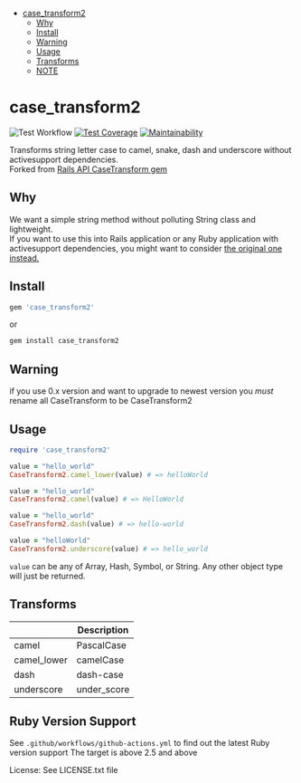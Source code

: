 <!-- vim-markdown-toc GFM -->

+ [case_transform2](#case_transform2)
  * [Why](#why)
  * [Install](#install)
  * [Warning](#warning)
  * [Usage](#usage)
  * [Transforms](#transforms)
  * [NOTE](#note)

<!-- vim-markdown-toc -->

# case_transform2

![Test Workflow](https://github.com/saiqulhaq/case_transform/actions/workflows/github-actions.yml/badge.svg)
[![Test Coverage](https://api.codeclimate.com/v1/badges/0050890b14e7f9165680/test_coverage)](https://codeclimate.com/github/saiqulhaq/case_transform/test_coverage)
[![Maintainability](https://api.codeclimate.com/v1/badges/0050890b14e7f9165680/maintainability)](https://codeclimate.com/github/saiqulhaq/case_transform/maintainability)


Transforms string letter case to camel, snake, dash and underscore without activesupport dependencies.  
Forked from [Rails API CaseTransform gem](https://github.com/rails-api/case_transform)

## Why

We want a simple string method without polluting String class and lightweight.  
If you want to use this into Rails application or any Ruby application with activesupport dependencies, 
you might want to consider [the original one instead.](https://github.com/rails-api/case_transform)

## Install

```ruby
gem 'case_transform2'
```

or

```bash
gem install case_transform2
```

## Warning

if you use 0.x version and want to upgrade to newest version
you *must* rename all CaseTransform to be CaseTransform2

## Usage

```ruby
require 'case_transform2'

value = "hello_world"
CaseTransform2.camel_lower(value) # => helloWorld

value = "hello_world"
CaseTransform2.camel(value) # => HelloWorld

value = "hello_world"
CaseTransform2.dash(value) # => hello-world

value = "helloWorld"
CaseTransform2.underscore(value) # => hello_world
```

`value` can be any of Array, Hash, Symbol, or String.
Any other object type will just be returned.

## Transforms

| &nbsp; | Description |
| --- | --- |
| camel | PascalCase |
| camel_lower | camelCase |
| dash | dash-case |
| underscore | under_score |

## Ruby Version Support

See `.github/workflows/github-actions.yml` to find out the latest Ruby version support
The target is above 2.5 and above

License: See LICENSE.txt file
